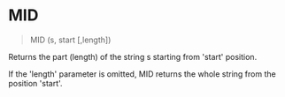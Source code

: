 # MID

> MID (s, start [,length])

Returns the part (length) of the string s starting from 'start' position.


If the 'length' parameter is omitted, MID returns the whole string from the position 'start'.

